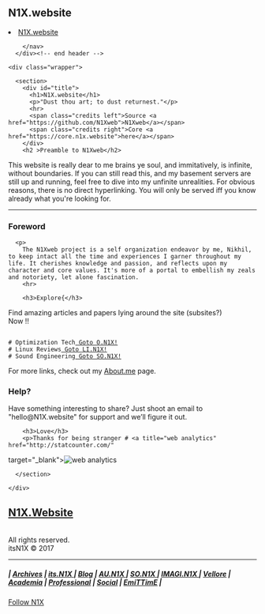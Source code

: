 <html>
  <head>
    <meta charset="utf-8">
    <meta http-equiv="X-UA-Compatible" content="chrome=1">
    <title>N1X.website by N1Xweb</title>
    <link rel="stylesheet" href="/main.css">
    <meta name="viewport" content="width=device-width, initial-scale=1, user-scalable=no">

  </head> <script>
  (function(i,s,o,g,r,a,m){i['GoogleAnalyticsObject']=r;i[r]=i[r]||function(){
  (i[r].q=i[r].q||[]).push(arguments)},i[r].l=1*new Date();a=s.createElement(o),
  m=s.getElementsByTagName(o)[0];a.async=1;a.src=g;m.parentNode.insertBefore(a,m)
  })(window,document,'script','https://www.google-analytics.com/analytics.js','ga');
  ga('create', 'UA-67820239-2', 'auto');
  ga('send', 'pageview');
</script>
  <body>
      <div id="header">
        <nav>
             <div id="title">
          <h1>N1X.website</h1>
               <li class="fork"><a href="https://N1X.website">N1X.website</a></li>
          
        </nav>
      </div><!-- end header -->

    <div class="wrapper">

      <section>
        <div id="title">
          <h1>N1X.website</h1>
          <p>"Dust thou art; to dust returnest."</p>
          <hr>
          <span class="credits left">Source <a href="https://github.com/N1Xweb">N1Xweb</a></span>
          <span class="credits right">Core <a href="https://core.n1x.website">here</a></span>
        </div>
        <h2 >Preamble to N1Xweb</h2>
<p>
    This website is really dear to me brains ye soul, and immitatively, is infinite, without boundaries. If you can still read this, and my basement servers are still up and running, feel free to dive into my unfinite unrealities. For obvious reasons, there is no direct hyperlinking. You will only be served iff you know already what you're looking for.<p>
       <hr>
        <h3> Foreword </h3>
        
      <p>  
        The N1Xweb project is a self organization endeavor by me, Nikhil, to keep intact all the time and experiences I garner throughout my life. It cherishes knowledge and passion, and reflects upon my character and core values. It's more of a portal to embellish my zeals and notoriety, let alone fascination.
        <hr>
       
        <h3>Explore{</h3>

<p>Find amazing articles and papers lying around the site (subsites?)<br>
       Now !!
        </p>

<div class="language-markdown highlighter-rouge"><pre class="highlight"><code>
<span class="gh"># Optimization Tech<a href="http://O.N1X.website"> Goto O.N1X!</a></span>
<span class="gu"># Linux Reviews<a href="http://LI.N1X.website"> Goto LI.N1X!</a></span>
<span class="gh"># Sound Engineering<a href="http://SO.N1X.website"> Goto SO.N1X!</a></span>
</code></pre>
</div>

<p>For more links, check out my <a href="https://About.me/itsN1X">About.me</a> page.</p>

<h3>Help?</h3>

<p>Have something interesting to share? Just shoot an email to "hello@N1X.website" for support and we’ll figure it out.</p>

        <h3>Love</h3>
        <p>Thanks for being stranger # <a title="web analytics" href="http://statcounter.com/"
target="_blank"><img
src="//c.statcounter.com/11232498/0/e2b3026d/0/" alt="web
  analytics" style="border:none;"></a></p>

      </section>

    </div>
    
  </body>
    <footer class="site-footer">
    <a href="/index.html" ><h1> N1X.Website</h1></a><br>
        <span>All rights reserved.</span>
     <br>itsN1X © 2017
        <br><hr>   
  <div>  
        <a id="dw-nav" class="navbar-header" >
            <h5>
              <p>| 
                <a href="Archives.html">Archives</a> |  
                <a href="http://its.N1X.website">its.N1X </a> | 
                <a href="Blog.html">Blog</a> |     
                <a href="http://AU.N1X.website">AU.N1X </a> |   
                <a href="http://SO.N1X.website">SO.N1X </a> |     
                <a href="http://IMAGI.N1X.website">IMAGI.N1X </a> |   
                <a href="Vellore.html">Vellore</a> |    
                <a href="http://14BME0133.github.io/">Academia</a> | 
                <a href="http://in.linkedin.com/in/itsN1X">Professional</a> |  
                <a href="Social.html">Social</a> |   
                <a href="emittime.html">EmiTTimE</a> |  
            </h5>  
        </a>
    </div>
        <p><span>
             <a href="https://twitter.com/itsn1x" class="twitter-follow-button" data-show-count="true" data-show-screen-name="false">Follow N1X</a><script async src="//platform.twitter.com/widgets.js" charset="utf-8"></script>
           </span>
  </footer>
       </html>
